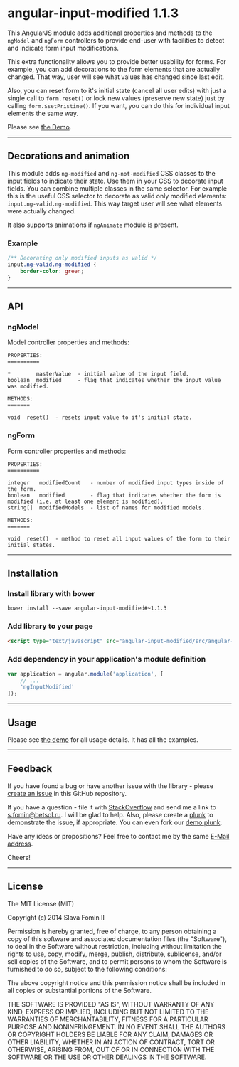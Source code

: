 # angular-input-modified 1.1.3

This AngularJS module adds additional properties and methods to the `ngModel` and `ngForm` controllers
to provide end-user with facilities to detect and indicate form input modifications.

This extra functionality allows you to provide better usability for forms.
For example, you can add decorations to the form elements that are actually changed.
That way, user will see what values has changed since last edit.

Also, you can reset form to it's initial state (cancel all user edits) with just a single call to `form.reset()` or
lock new values (preserve new state) just by calling `form.$setPristine()`.
If you want, you can do this for individual input elements the same way.

Please see [the Demo][demo].

---

## Decorations and animation

This module adds `ng-modified` and `ng-not-modified` CSS classes to the input fields to indicate their state.
Use them in your CSS to decorate input fields. You can combine multiple classes in the same selector.
For example this is the useful CSS selector to decorate as valid only modified elements: `input.ng-valid.ng-modified`.
This way target user will see what elements were actually changed.

It also supports animations if `ngAnimate` module is present.

### Example

``` css
/** Decorating only modified inputs as valid */
input.ng-valid.ng-modified {
    border-color: green;
}
```

---

## API

### ngModel

Model controller properties and methods:

    PROPERTIES:
    ==========
    
    *        masterValue  - initial value of the input field.
    boolean  modified     - flag that indicates whether the input value was modified.
    
    METHODS:
    =======
    
    void  reset()  - resets input value to it's initial state.

### ngForm

Form controller properties and methods:

    PROPERTIES:
    ==========

    integer   modifiedCount   - number of modified input types inside of the form.
    boolean   modified        - flag that indicates whether the form is modified (i.e. at least one element is modified).
    string[]  modifiedModels  - list of names for modified models.
    
    METHODS:
    =======
    
    void  reset()  - method to reset all input values of the form to their initial states.

---

## Installation

### Install library with bower

`bower install --save angular-input-modified#~1.1.3`

### Add library to your page

``` html
<script type="text/javascript" src="angular-input-modified/src/angular-input-modified.js"></script>
```

### Add dependency in your application's module definition

``` javascript
var application = angular.module('application', [
    // ...
    'ngInputModified'
]);
```

---

## Usage

Please see [the demo][demo] for all usage details. It has all the examples.

---

## Feedback

If you have found a bug or have another issue with the library - please [create an issue][new-issue] in this GitHub repository.

If you have a question - file it with [StackOverflow][so-ask] and send me a
link to [s.fomin@betsol.ru][email]. I will be glad to help.
Also, please create a [plunk][plunker] to demonstrate the issue, if appropriate.
You can even fork our [demo plunk][demo].

Have any ideas or propositions? Feel free to contact me by the same [E-Mail address][email].

Cheers!

---

## License

The MIT License (MIT)

Copyright (c) 2014 Slava Fomin II

Permission is hereby granted, free of charge, to any person obtaining a copy
of this software and associated documentation files (the "Software"), to deal
in the Software without restriction, including without limitation the rights
to use, copy, modify, merge, publish, distribute, sublicense, and/or sell
copies of the Software, and to permit persons to whom the Software is
furnished to do so, subject to the following conditions:

The above copyright notice and this permission notice shall be included in
all copies or substantial portions of the Software.

THE SOFTWARE IS PROVIDED "AS IS", WITHOUT WARRANTY OF ANY KIND, EXPRESS OR
IMPLIED, INCLUDING BUT NOT LIMITED TO THE WARRANTIES OF MERCHANTABILITY,
FITNESS FOR A PARTICULAR PURPOSE AND NONINFRINGEMENT. IN NO EVENT SHALL THE
AUTHORS OR COPYRIGHT HOLDERS BE LIABLE FOR ANY CLAIM, DAMAGES OR OTHER
LIABILITY, WHETHER IN AN ACTION OF CONTRACT, TORT OR OTHERWISE, ARISING FROM,
OUT OF OR IN CONNECTION WITH THE SOFTWARE OR THE USE OR OTHER DEALINGS IN
THE SOFTWARE.

[so-ask]:    http://stackoverflow.com/questions/ask?tags=angularjs,javascript
[email]:     mailto:s.fomin@betsol.ru
[plunker]:   http://plnkr.co/
[demo]:      http://plnkr.co/edit/g2MDXv81OOBuGo6ORvdt?p=preview
[new-issue]: https://github.com/betsol/angular-input-modified/issues/new
